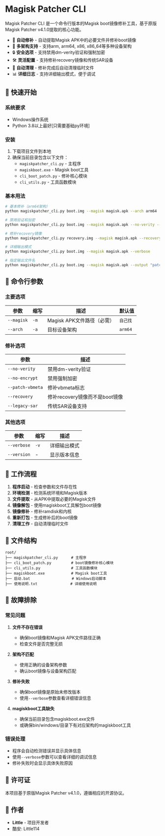 # Magisk Patcher CLI

Magisk Patcher CLI 是一个命令行版本的Magisk boot镜像修补工具，基于原版Magisk Patcher v4.1.0提取的核心功能。


- 🔧 **自动修补** - 自动提取Magisk APK中的必要文件并修补boot镜像
- 📱 **多架构支持** - 支持arm, arm64, x86, x86_64等多种设备架构
- 🔒 **安全选项** - 支持禁用dm-verity验证和强制加密
- 🛠️ **灵活配置** - 支持修补recovery镜像和传统SAR设备
- 🧹 **自动清理** - 修补完成后自动清理临时文件
- 📊 **详细日志** - 支持详细输出模式，便于调试

## 🚀 快速开始

### 系统要求

- Windows操作系统
- Python 3.8以上最好[只需要基础py环境]

### 安装

1. 下载项目文件到本地
2. 确保当前目录包含以下文件：
   - `magiskpatcher_cli.py` - 主程序
   - `magiskboot.exe` - Magisk boot工具
   - `cli_boot_patch.py` - 修补核心模块
   - `cli_utils.py` - 工具函数模块

### 基本用法

```bash
# 基本修补（arm64架构）
python magiskpatcher_cli.py boot.img --magisk magisk.apk --arch arm64

# 禁用验证和加密
python magiskpatcher_cli.py boot.img --magisk magisk.apk --no-verity --no-encrypt

# 修补recovery镜像
python magiskpatcher_cli.py recovery.img --magisk magisk.apk --recovery

# 详细输出模式
python magiskpatcher_cli.py boot.img --magisk magisk.apk --verbose

# 指定输出文件名
python magiskpatcher_cli.py boot.img --magisk magisk.apk --output "patched_boot.img"
```

## 📖 命令行参数

### 主要选项

| 参数 | 缩写 | 描述 | 默认值 |
|------|------|------|--------|
| `--magisk` | `-m` | Magisk APK文件路径（必需） | `自己找` |
| `--arch` | `-a` | 目标设备架构 | `arm64` |

### 修补选项

| 参数 | 描述 |
|------|------|
| `--no-verity` | 禁用dm-verity验证 |
| `--no-encrypt` | 禁用强制加密 |
| `--patch-vbmeta` | 修补vbmeta标志 |
| `--recovery` | 修补recovery镜像而不是boot镜像 |
| `--legacy-sar` | 传统SAR设备支持 |

### 其他选项

| 参数 | 缩写 | 描述 |
|------|------|------|
| `--verbose` | `-v` | 详细输出模式 |
| `--version` | - | 显示版本信息 |

## 🔧 工作流程

1. **程序启动** - 检查参数和文件存在性
2. **环境检测** - 检测系统环境和Magisk版本
3. **文件提取** - 从APK中提取必要的Magisk文件
4. **镜像解包** - 使用magiskboot工具解包boot镜像
5. **镜像修补** - 修补ramdisk和内核
6. **重新打包** - 生成修补后的boot镜像
7. **清理工作** - 自动清理临时文件

## 📁 文件结构

```
root/
├── magiskpatcher_cli.py      # 主程序
├── cli_boot_patch.py         # boot镜像修补核心模块
├── cli_utils.py              # 工具函数模块
├── magiskboot.exe            # Magisk boot工具
├── 启动.bat                   # Windows启动脚本
├── 使用说明.txt               # 详细使用说明
```

## 🐛 故障排除

### 常见问题

1. **文件不存在错误**
   - 确保boot镜像和Magisk APK文件路径正确
   - 检查文件是否完整无损

2. **架构不匹配**
   - 使用正确的设备架构参数
   - 确认boot镜像与设备架构匹配

3. **修补失败**
   - 确保boot镜像是原始未修改版本
   - 使用`--verbose`参数查看详细错误信息

4. **magiskboot工具缺失**
   - 确保当前目录包含magiskboot.exe文件
   - 或确保bin/windows/目录下有对应架构的magiskboot工具

### 错误处理

- 程序会自动检测错误并显示具体信息
- 使用`--verbose`参数可以查看详细的调试信息
- 修补失败时会显示具体失败原因

## 📄 许可证

本项目基于原版Magisk Patcher v4.1.0，遵循相应的开源协议。

## 👥 作者

- **Little** - 项目开发者
- 酷安: Little114


